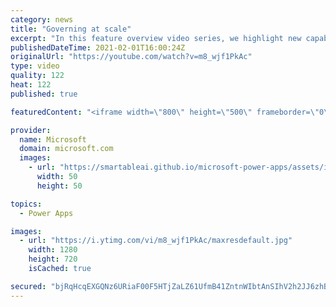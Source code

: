 ```yaml
---
category: news
title: "Governing at scale"
excerpt: "In this feature overview video series, we highlight new capabilities included in the latest update to Microsoft Power Apps.  Microsoft's Power Platform is a rich ecosystem of more than three hundred Microsoft and non-Microsoft connectors that can be leveraged by apps and flows. We are proud to introduce"
publishedDateTime: 2021-02-01T16:00:24Z
originalUrl: "https://youtube.com/watch?v=m8_wjf1PkAc"
type: video
quality: 122
heat: 122
published: true

featuredContent: "<iframe width=\"800\" height=\"500\" frameborder=\"0\" src=\"https://www.youtube.com/embed/m8_wjf1PkAc\" allow=\"accelerometer; autoplay; encrypted-media; gyroscope; picture-in-picture\" allowfullscreen></iframe>"

provider:
  name: Microsoft
  domain: microsoft.com
  images:
    - url: "https://smartableai.github.io/microsoft-power-apps/assets/images/organizations/microsoft.com-50x50.jpg"
      width: 50
      height: 50

topics:
  - Power Apps

images:
  - url: "https://i.ytimg.com/vi/m8_wjf1PkAc/maxresdefault.jpg"
    width: 1280
    height: 720
    isCached: true

secured: "bjRqHcqEXGQNz6URiaF00F5HTjZaLZ61UfmB41ZntnWIbtAnSIhV2h2JJ6zhBCk+kdLKV475PpNnpIo2CnrPNbNysUgujVk9JtOfX5GtJlJdY+c3SWaCBwJ2B1KDB+WGP5/DEmSf/5LtPokxArMdLPMWscCUl+1NGv1PRpElVISVpTY6R5XLwg7g2nFm/dqjQc1xCx5VtZ1tj94v4CYM0TWChECtaeIZnFMOMQx2kkxYKtdRlMuq/yHzxc4VdW/+N5yPJ4gMu7R1KACjzkfU1VPk+WVqZbMka85Ii0oSmqO9GiImxg9AJ9ByABvpXeNIZV883alF9i7jLzQ0XwK5NUjcsuld/Z1u3HrMJZ7HZ+QheIAEvw3zKkyy/bwJJixg1btwb1SfJAns2QzdVKFAxqkA6WNEMLRXf7+ofOQAS4A=;hRMKaM6j/0AOl/KRPB0zfw=="
---
```


